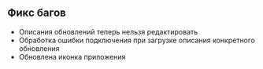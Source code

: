 ## Фикс багов

- Описания обновлений теперь нельзя редактировать
- Обработка ошибки подключения при загрузке описания конкретного обновления
- Обновлена иконка приложения
